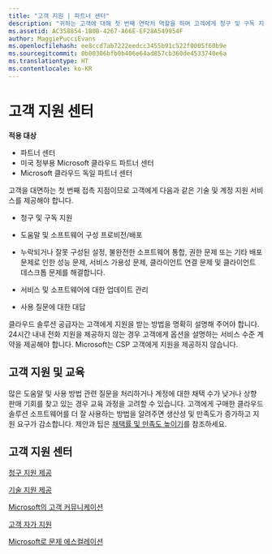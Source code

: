```yaml
---
title: "고객 지원 | 파트너 센터"
description: "귀하는 고객에 대해 첫 번째 연락처 역할을 하며 고객에게 청구 및 구독 지원, 프로비전/배포 도움말, 소프트웨어 구성, 성능 문제 해결, 서비스 가용성 문제, 클라이언트 연결 문제, 누락되거나 잘못 구성된 설정으로 인한 클라이언트 데스크톱 문제, 불완전한 소프트웨어 통합, 권한 문제 또는 기타 배포 문제와 같은 기술 및 계정 지원 서비스를 제공하게 됩니다.서비스 및 소프트웨어에 대한 업데이트 관리사용 질문에 대한 대답클라우드 솔루션 공급자는 고객에게 지원을 받는 방법을 명확히 설명해 주어야 합니다. 24시간 내내 전화 지원을 제공하지 않는 경우 고객에게 옵션을 설명하는 서비스 수준 계약을 제공해야 합니다. Microsoft는 CSP 고객에게 지원을 제공하지 않습니다."
ms.assetid: AC358854-1B0B-4267-A66E-EF28A549954F
author: MaggiePucciEvans
ms.openlocfilehash: ee8ccd7ab7222eedcc3455b91c522f0005f60b9e
ms.sourcegitcommit: 0b00306bfb0b406e64ad857cb360de4533740e6a
ms.translationtype: HT
ms.contentlocale: ko-KR
---
```

# <a name="customer-support"></a>고객 지원 센터

**적용 대상**

-  파트너 센터
-  미국 정부용 Microsoft 클라우드 파트너 센터
-  Microsoft 클라우드 독일 파트너 센터

고객을 대면하는 첫 번째 접촉 지점이므로 고객에게 다음과 같은 기술 및 계정 지원 서비스를 제공해야 합니다.

-   청구 및 구독 지원

-   도움말 및 소프트웨어 구성 프로비전/배포

-   누락되거나 잘못 구성된 설정, 불완전한 소프트웨어 통합, 권한 문제 또는 기타 배포 문제로 인한 성능 문제, 서비스 가용성 문제, 클라이언트 연결 문제 및 클라이언트 데스크톱 문제를 해결합니다.

-   서비스 및 소프트웨어에 대한 업데이트 관리

-   사용 질문에 대한 대답

클라우드 솔루션 공급자는 고객에게 지원을 받는 방법을 명확히 설명해 주어야 합니다. 24시간 내내 전화 지원을 제공하지 않는 경우 고객에게 옵션을 설명하는 서비스 수준 계약을 제공해야 합니다. Microsoft는 CSP 고객에게 지원을 제공하지 않습니다.

## <a href="" id="supportingtrainingcustomers"></a>고객 지원 및 교육


많은 도움말 및 사용 방법 관련 질문을 처리하거나 계정에 대한 채택 수가 낮거나 상향 판매 기회를 찾고 있는 경우 교육 과정을 고려할 수 있습니다. 고객에게 구매한 클라우드 솔루션 소프트웨어를 더 잘 사용하는 방법을 알려주면 생산성 및 만족도가 증가하고 지원 요구가 감소합니다. 제안과 팁은 [채택률 및 만족도 높이기](increasing-adoption-and-satisfaction.md)를 참조하세요.

## <a name="customer-support"></a>고객 지원 센터


[청구 지원 제공](provide-billing-support.md)

[기술 지원 제공](provide-technical-support.md)

[Microsoft의 고객 커뮤니케이션](customer-communication-from-microsoft.md)

[고객 자가 지원](customer-self-support.md)

[Microsoft로 문제 에스컬레이션](escalate-problems-to-microsoft.md)

 

 



